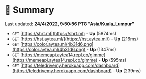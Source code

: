 # 📖 Summary
Last updated: **24/4/2022, 9:50:56 PTG "Asia/Kuala_Lumpur"**

- `GET` [https://shrt.ml](https://shrt.ml) - **Up** (5874ms)
- `GET` [https://hst.aytea.ml/](https://hst.aytea.ml/) - **Up** (216ms)
- `GET` [https://color.aytea.ml/4b31d6.png](https://color.aytea.ml/4b31d6.png) - **Up** (1347ms)
- `GET` [https://memeapi.aytea14.repl.co/gimme](https://memeapi.aytea14.repl.co/gimme) - **Up** (595ms)
- `GET` [https://teledrivemy.herokuapp.com/dashboard](https://teledrivemy.herokuapp.com/dashboard) - **Up** (239ms)
